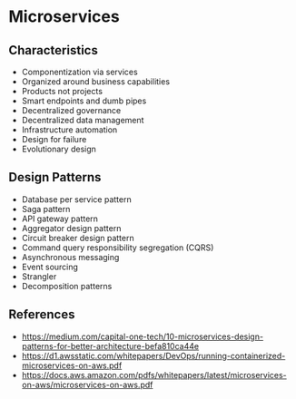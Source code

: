# Microservices

## Characteristics

- Componentization via services
- Organized around business capabilities
- Products not projects
- Smart endpoints and dumb pipes
- Decentralized governance
- Decentralized data management
- Infrastructure automation
- Design for failure
- Evolutionary design

## Design Patterns

- Database per service pattern
- Saga pattern
- API gateway pattern
- Aggregator design pattern
- Circuit breaker design pattern
- Command query responsibility segregation (CQRS)
- Asynchronous messaging
- Event sourcing
- Strangler
- Decomposition patterns

## References

- https://medium.com/capital-one-tech/10-microservices-design-patterns-for-better-architecture-befa810ca44e
- https://d1.awsstatic.com/whitepapers/DevOps/running-containerized-microservices-on-aws.pdf
- https://docs.aws.amazon.com/pdfs/whitepapers/latest/microservices-on-aws/microservices-on-aws.pdf
